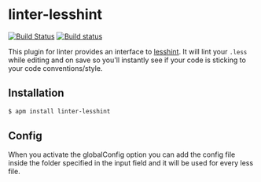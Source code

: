 # linter-lesshint
[![Build Status](https://travis-ci.org/lesshint/atom-linter-lesshint.svg?branch=master)](https://travis-ci.org/lesshint/atom-linter-lesshint)
[![Build status](https://ci.appveyor.com/api/projects/status/5j63bepxjh327qi8?svg=true)](https://ci.appveyor.com/project/lesshint/atom-linter-lesshint)

This plugin for linter provides an interface to [lesshint](https://github.com/lesshint/lesshint). It will lint your `.less` while editing and on save so you'll instantly see if your code is sticking to your code conventions/style.

## Installation
```bash
$ apm install linter-lesshint
```

## Config
When you activate the globalConfig option you can add the config file inside the folder specified in the input field and it will be used for every less file.
